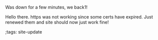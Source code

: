 Was down for a few minutes, we back1!

Hello there. https was not working since some certs have expired. 
Just renewed them and site should now just work fine!


;tags: site-update
